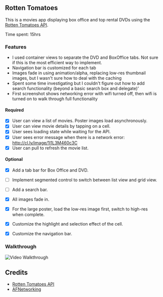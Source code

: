 ## Rotten Tomatoes

This is a movies app displaying box office and top rental DVDs using the [Rotten Tomatoes API](http://developer.rottentomatoes.com/docs/read/JSON).

Time spent: 15hrs

### Features
- I used container views to separate the DVD and BoxOffice tabs.  Not sure if this is the most efficient way to implement.
- Navigation bar is customized for each tab
- Images fade in using animation/alpha, replacing low-res thumbnail images, but I wasn't sure how to deal with the caching
- Spent some time investigating but I couldn't figure out how to add search functionality (beyond a basic search box and delegate)'
- First screenshot shows networking error with wifi turned off, then wifi is turned on to walk through full functionality

#### Required

- [x] User can view a list of movies. Poster images load asynchronously.
- [x] User can view movie details by tapping on a cell.
- [x] User sees loading state while waiting for the API.
- [x] User sees error message when there is a network error: http://cl.ly/image/1l1L3M460c3C
- [x] User can pull to refresh the movie list.

#### Optional

- [x] Add a tab bar for Box Office and DVD.
- [ ] Implement segmented control to switch between list view and grid view.
- [ ] Add a search bar.
- [x] All images fade in.
- [x] For the large poster, load the low-res image first, switch to high-res when complete.
- [x] Customize the highlight and selection effect of the cell.
- [x] Customize the navigation bar.


### Walkthrough
![Video Walkthrough](https://raw.githubusercontent.com/timothytclee/CodePath_RottenTomatoes/master/CodePath_RottenTomatoes2.gif)

Credits
---------
* [Rotten Tomatoes API](http://developer.rottentomatoes.com/docs/read/JSON)
* [AFNetworking](https://github.com/AFNetworking/AFNetworking)